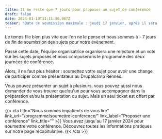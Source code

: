 ```yaml
---
title: Il ne reste que 7 jours pour proposer un sujet de conférence
draft: false
date: 2024-01-10T11:11:30.987Z
teaser: "Date de soumission maximale : jeudi 17 janvier, après il sera trop tard."
---
```

Le temps file bien plus vite que l'on ne le pense et nous sommes à - 7 jours de fin de soumission des sujets pour notre évènement.

Passé cette date, l'équipe organisatrice organisera une relecture et un vote sur les sujets proposés et nous composerons le programme des deux journées de conférence.

Alors, il ne faut plus hésiter : soumettez votre sujet pour avoir une change de participer comme présentateur au Drupalcamp Rennes.

Vous pouvez présenter un sujet à plusieurs, vous pouvez aussi nous demander de vous trouver quelqu'un pour vous accompagner dans la préparation et/ou la présentation du sujet. Mais un seul ticket est offert par conférence.

{{< cta
title="Nous sommes impatients de vous lire"
link_url="/programme/soumettre-conference/"
link_label="Proposer une conférence"
link_title="" >}}
Vous avez jusqu'au 17 janvier 2024 pour soumettre votre conférence. Découvrez toutes les informations pratiques sur notre page récapitulative.
{{< /cta >}}